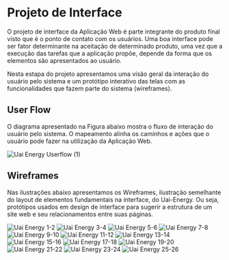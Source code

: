 
# Projeto de Interface

O projeto de interface da Aplicação Web é parte integrante do produto final visto que é o ponto de contato com os usuários. Uma boa interface pode ser fator determinante na aceitação de determinado produto, uma vez que a execução das tarefas que a aplicação propõe, depende da forma que os elementos são apresentados ao usuário.

Nesta estapa do projeto apresentamos uma visão geral da interação do usuário pelo sistema e um protótipo interativo das telas com as funcionalidades que fazem parte do sistema (wireframes).

## User Flow

O diagrama apresentado na Figura abaixo mostra o fluxo de interação do usuário pelo sistema. O mapeamento alinha os caminhos e ações que o usuário pode fazer na utilização da Aplicação Web. 

![Uai Energy Userflow (1)](https://user-images.githubusercontent.com/61883996/117144666-914f8f80-ad88-11eb-8fa7-dd884306910a.png)

## Wireframes

Nas ilustrações abaixo apresentamos os Wireframes, ilustração semelhante do layout de elementos fundamentais na interface, do Uai-Energy. Ou seja, protótipos usados em design de interface para sugerir a estrutura de um site web e seu relacionamentos entre suas páginas. 

![Uai Energy 1-2](https://user-images.githubusercontent.com/61883996/117573007-10580700-b0ac-11eb-90e4-30aace24083a.jpg)
![Uai Energy 3-4](https://user-images.githubusercontent.com/61883996/117573009-1221ca80-b0ac-11eb-8e8e-c9f4d1ba1bbf.jpg)
![Uai Energy 5-6](https://user-images.githubusercontent.com/61883996/117575839-e574af80-b0b9-11eb-8828-a94a75959a1f.jpg)
![Uai Energy 7-8](https://user-images.githubusercontent.com/61883996/117575842-e73e7300-b0b9-11eb-8577-264ddf1f7cbb.jpg)
![Uai Energy 9-10](https://user-images.githubusercontent.com/61883996/117575843-e9083680-b0b9-11eb-813b-7e900b55b28b.jpg)
![Uai Energy 11-12](https://user-images.githubusercontent.com/61883996/117575848-ead1fa00-b0b9-11eb-9da6-63feda2bdae6.jpg)
![Uai Energy 13-14](https://user-images.githubusercontent.com/61883996/117575849-ec9bbd80-b0b9-11eb-815f-4bd408fd468c.jpg)
![Uai Energy 15-16](https://user-images.githubusercontent.com/61883996/117575853-ef96ae00-b0b9-11eb-90a8-3d0f8a3c76e6.jpg)
![Uai Energy 17-18](https://user-images.githubusercontent.com/61883996/117575857-f1f90800-b0b9-11eb-821f-14ea93985db8.jpg)
![Uai Energy 19-20](https://user-images.githubusercontent.com/61883996/117575863-f45b6200-b0b9-11eb-8768-19df0f360e77.jpg)
![Uai Energy 21-22](https://user-images.githubusercontent.com/61883996/117575866-f6bdbc00-b0b9-11eb-89d7-b0ba0c44791c.jpg)
![Uai Energy 23-24](https://user-images.githubusercontent.com/61883996/117575870-f9201600-b0b9-11eb-96d7-e6f47b4d1199.jpg)
![Uai Energy 25-26](https://user-images.githubusercontent.com/61883996/117575874-fc1b0680-b0b9-11eb-96a1-99f32bc6ebad.jpg)

